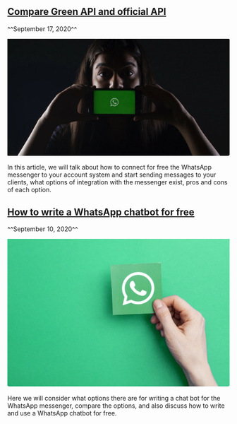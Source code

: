 #

## [Compare Green API and official API](sravnivaem-green-api-i-officialnij-api.md) 
^^September 17, 2020^^

![Compare Green API and official API](assets/sravnivaem-green-api-i-officialnij-api.png)

In this article, we will talk about how to connect for free the WhatsApp messenger to your account system and start sending messages to your clients, what options of integration with the messenger exist, pros and cons of each option.

## [How to write a WhatsApp chatbot for free](kak-besplatno-napisat-chatbota-whatsapp.md) 
^^September 10, 2020^^

![Как бесплатно написать чатбота WhatsApp](assets/kak-besplatno-napisat-chatbota-whatsapp.png)

Here we will consider what options there are for writing a chat bot for the WhatsApp messenger, compare the options, and also discuss how to write and use a WhatsApp chatbot for free.
